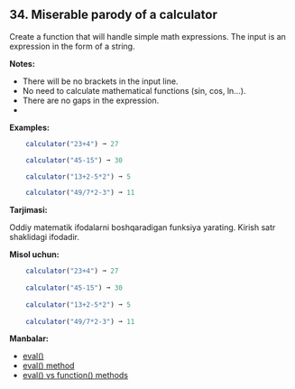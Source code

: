 ## 34. Miserable parody of a calculator

Create a function that will handle simple math expressions. The input is an expression in the form of a string.

**Notes:**

- There will be no brackets in the input line.
- No need to calculate mathematical functions (sin, cos, ln...).
- There are no gaps in the expression.
- 
**Examples:**

```js
    calculator("23+4") ➞ 27

    calculator("45-15") ➞ 30

    calculator("13+2-5*2") ➞ 5

    calculator("49/7*2-3") ➞ 11
```

**Tarjimasi:**

Oddiy matematik ifodalarni boshqaradigan funksiya yarating. Kirish satr shaklidagi ifodadir.

**Misol uchun:**

```js
    calculator("23+4") ➞ 27
    
    calculator("45-15") ➞ 30
    
    calculator("13+2-5*2") ➞ 5
    
    calculator("49/7*2-3") ➞ 11
```

**Manbalar:**

- [eval()](https://developer.mozilla.org/en-US/docs/Web/JavaScript/Reference/Global_Objects/eval)
- [eval() method](https://www.tutorialsteacher.com/javascript/javascript-eval)
- [eval() vs function() methods](https://www.educative.io/edpresso/eval-vs-function-in-javascript)